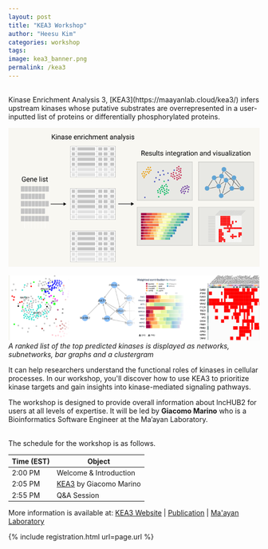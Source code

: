 ```yaml
---
layout: post
title: "KEA3 Workshop"
author: "Heesu Kim"
categories: workshop
tags: 
image: kea3_banner.png
permalink: /kea3
---
```


<br>
Kinase Enrichment Analysis 3, [KEA3](https://maayanlab.cloud/kea3/) infers upstream kinases whose putative substrates are overrepresented in a user-inputted list of proteins or differentially phosphorylated proteins.

![kea workflow](./assets/images/kea_1.png)

![kea output](./assets/images/kea_2.png)
*A ranked list of the top predicted kinases is displayed as networks, subnetworks, bar graphs and a clustergram*

It can help researchers understand the functional roles of kinases in cellular processes. In our workshop, you'll discover how to use KEA3 to prioritize kinase targets and gain insights into kinase-mediated signaling pathways.

The workshop is designed to provide overall information about lncHUB2 for users at all levels of expertise. It will be led by **Giacomo Marino** who is a Bioinformatics Software Engineer at the Ma’ayan Laboratory.


<br>The schedule for the workshop is as follows. <br>

Time (EST) | Object  
----- | ------------------
2:00 PM  | Welcome & Introduction
2:05 PM  | [KEA3](https://maayanlab.cloud/kea3/) by Giacomo Marino
2:55 PM  | Q&A Session


More information is available at: [KEA3 Website](https://maayanlab.cloud/kea3/) | [Publication](https://academic.oup.com/nar/article/49/W1/W304/6279841?login=false) | [Ma'ayan Laboratory](https://labs.icahn.mssm.edu/maayanlab/)

{% include registration.html url=page.url %}

